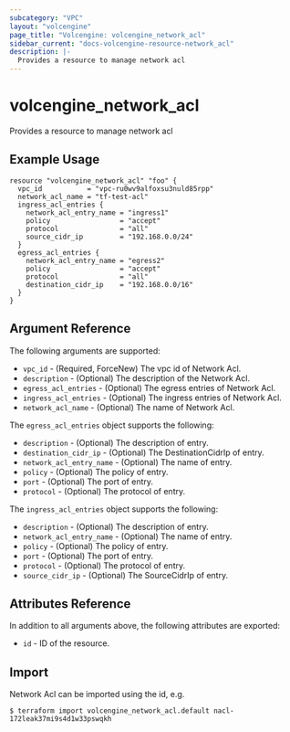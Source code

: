```yaml
---
subcategory: "VPC"
layout: "volcengine"
page_title: "Volcengine: volcengine_network_acl"
sidebar_current: "docs-volcengine-resource-network_acl"
description: |-
  Provides a resource to manage network acl
---
```

# volcengine_network_acl
Provides a resource to manage network acl
## Example Usage
```hcl
resource "volcengine_network_acl" "foo" {
  vpc_id           = "vpc-ru0wv9alfoxsu3nuld85rpp"
  network_acl_name = "tf-test-acl"
  ingress_acl_entries {
    network_acl_entry_name = "ingress1"
    policy                 = "accept"
    protocol               = "all"
    source_cidr_ip         = "192.168.0.0/24"
  }
  egress_acl_entries {
    network_acl_entry_name = "egress2"
    policy                 = "accept"
    protocol               = "all"
    destination_cidr_ip    = "192.168.0.0/16"
  }
}
```
## Argument Reference
The following arguments are supported:
* `vpc_id` - (Required, ForceNew) The vpc id of Network Acl.
* `description` - (Optional) The description of the Network Acl.
* `egress_acl_entries` - (Optional) The egress entries of Network Acl.
* `ingress_acl_entries` - (Optional) The ingress entries of Network Acl.
* `network_acl_name` - (Optional) The name of Network Acl.

The `egress_acl_entries` object supports the following:

* `description` - (Optional) The description of entry.
* `destination_cidr_ip` - (Optional) The DestinationCidrIp of entry.
* `network_acl_entry_name` - (Optional) The name of entry.
* `policy` - (Optional) The policy of entry.
* `port` - (Optional) The port of entry.
* `protocol` - (Optional) The protocol of entry.

The `ingress_acl_entries` object supports the following:

* `description` - (Optional) The description of entry.
* `network_acl_entry_name` - (Optional) The name of entry.
* `policy` - (Optional) The policy of entry.
* `port` - (Optional) The port of entry.
* `protocol` - (Optional) The protocol of entry.
* `source_cidr_ip` - (Optional) The SourceCidrIp of entry.

## Attributes Reference
In addition to all arguments above, the following attributes are exported:
* `id` - ID of the resource.



## Import
Network Acl can be imported using the id, e.g.
```
$ terraform import volcengine_network_acl.default nacl-172leak37mi9s4d1w33pswqkh
```


